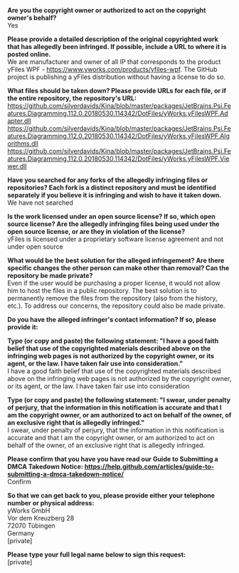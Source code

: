 **Are you the copyright owner or authorized to act on the copyright owner's behalf?**   
Yes

**Please provide a detailed description of the original copyrighted work that has allegedly been infringed. If possible, include a URL to where it is posted online.**   
We are manufacturer and owner of all IP that corresponds to the product yFiles WPF - https://www.yworks.com/products/yfiles-wpf. The GitHub project is publishing a yFiles distribution without having a license to do so.

**What files should be taken down? Please provide URLs for each file, or if the entire repository, the repository's URL:**   
https://github.com/silverdavids/Kina/blob/master/packages/JetBrains.Psi.Features.Diagramming.112.0.20180530.114342/DotFiles/yWorks.yFilesWPF.Adapter.dll   
https://github.com/silverdavids/Kina/blob/master/packages/JetBrains.Psi.Features.Diagramming.112.0.20180530.114342/DotFiles/yWorks.yFilesWPF.Algorithms.dll   
https://github.com/silverdavids/Kina/blob/master/packages/JetBrains.Psi.Features.Diagramming.112.0.20180530.114342/DotFiles/yWorks.yFilesWPF.Viewer.dll

**Have you searched for any forks of the allegedly infringing files or repositories? Each fork is a distinct repository and must be identified separately if you believe it is infringing and wish to have it taken down.**   
We have not searched

**Is the work licensed under an open source license? If so, which open source license? Are the allegedly infringing files being used under the open source license, or are they in violation of the license?**   
yFiles is licensed under a proprietary software license agreement and not under open source

**What would be the best solution for the alleged infringement? Are there specific changes the other person can make other than removal? Can the repository be made private?**   
Even if the user would be purchasing a proper license, it would not allow him to host the files in a public repository. The best solution is to permanently remove the files from the repository (also from the history, etc.). To address our concerns, the repository could also be made private.

**Do you have the alleged infringer's contact information? If so, please provide it:**

**Type (or copy and paste) the following statement: "I have a good faith belief that use of the copyrighted materials described above on the infringing web pages is not authorized by the copyright owner, or its agent, or the law. I have taken fair use into consideration."**   
I have a good faith belief that use of the copyrighted materials described above on the infringing web pages is not authorized by the copyright owner, or its agent, or the law. I have taken fair use into consideration

**Type (or copy and paste) the following statement: "I swear, under penalty of perjury, that the information in this notification is accurate and that I am the copyright owner, or am authorized to act on behalf of the owner, of an exclusive right that is allegedly infringed."**   
I swear, under penalty of perjury, that the information in this notification is accurate and that I am the copyright owner, or am authorized to act on behalf of the owner, of an exclusive right that is allegedly infringed.

**Please confirm that you have you have read our Guide to Submitting a DMCA Takedown Notice: https://help.github.com/articles/guide-to-submitting-a-dmca-takedown-notice/**   
Confirm

**So that we can get back to you, please provide either your telephone number or physical address:**   
yWorks GmbH   
Vor dem Kreuzberg 28   
72070 Tübingen   
Germany   
[private]

**Please type your full legal name below to sign this request:**   
[private]
